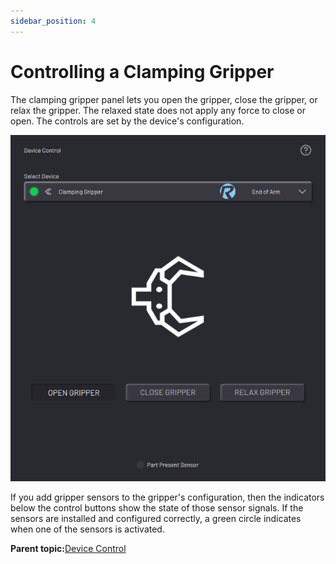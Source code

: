 ```yaml
---
sidebar_position: 4
---
```


# Controlling a Clamping Gripper

The clamping gripper panel lets you open the gripper, close the gripper, or relax the gripper. The relaxed state does not apply any force to close or open. The controls are set by the device's configuration.

![](../Images/DeviceControls/ClampingGripper.png)

If you add gripper sensors to the gripper's configuration, then the indicators below the control buttons show the state of those sensor signals. If the sensors are installed and configured correctly, a green circle indicates when one of the sensors is activated.

**Parent topic:**[Device Control](../DeviceControls/DeviceControlOverview.md)

